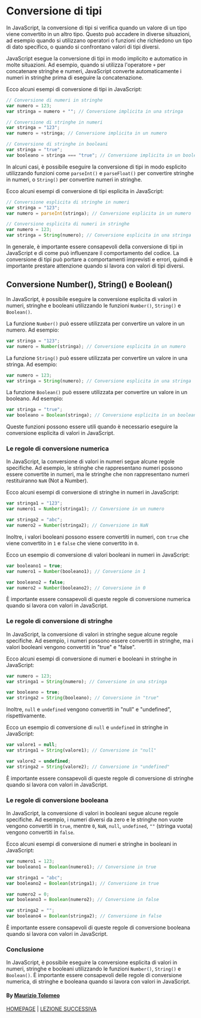 # Conversione di tipi

In JavaScript, la conversione di tipi si verifica quando un valore di un tipo viene convertito in un altro tipo. Questo può accadere in diverse situazioni, ad esempio quando si utilizzano operatori o funzioni che richiedono un tipo di dato specifico, o quando si confrontano valori di tipi diversi.

JavaScript esegue la conversione di tipi in modo implicito e automatico in molte situazioni. Ad esempio, quando si utilizza l'operatore `+` per concatenare stringhe e numeri, JavaScript converte automaticamente i numeri in stringhe prima di eseguire la concatenazione.

Ecco alcuni esempi di conversione di tipi in JavaScript:

```javascript
// Conversione di numeri in stringhe
var numero = 123;
var stringa = numero + ""; // Conversione implicita in una stringa

// Conversione di stringhe in numeri
var stringa = "123";
var numero = +stringa; // Conversione implicita in un numero

// Conversione di stringhe in booleani
var stringa = "true";
var booleano = stringa === "true"; // Conversione implicita in un booleano
```

In alcuni casi, è possibile eseguire la conversione di tipi in modo esplicito utilizzando funzioni come `parseInt()` e `parseFloat()` per convertire stringhe in numeri, o `String()` per convertire numeri in stringhe.

Ecco alcuni esempi di conversione di tipi esplicita in JavaScript:

```javascript
// Conversione esplicita di stringhe in numeri
var stringa = "123";
var numero = parseInt(stringa); // Conversione esplicita in un numero

// Conversione esplicita di numeri in stringhe
var numero = 123;
var stringa = String(numero); // Conversione esplicita in una stringa
```

In generale, è importante essere consapevoli della conversione di tipi in JavaScript e di come può influenzare il comportamento del codice. La conversione di tipi può portare a comportamenti imprevisti e errori, quindi è importante prestare attenzione quando si lavora con valori di tipi diversi.

## Conversione Number(), String() e Boolean()

In JavaScript, è possibile eseguire la conversione esplicita di valori in numeri, stringhe e booleani utilizzando le funzioni `Number()`, `String()` e `Boolean()`.

La funzione `Number()` può essere utilizzata per convertire un valore in un numero. Ad esempio:

```javascript
var stringa = "123";
var numero = Number(stringa); // Conversione esplicita in un numero
```

La funzione `String()` può essere utilizzata per convertire un valore in una stringa. Ad esempio:

```javascript
var numero = 123;
var stringa = String(numero); // Conversione esplicita in una stringa
```

La funzione `Boolean()` può essere utilizzata per convertire un valore in un booleano. Ad esempio:

```javascript
var stringa = "true";
var booleano = Boolean(stringa); // Conversione esplicita in un booleano
```

Queste funzioni possono essere utili quando è necessario eseguire la conversione esplicita di valori in JavaScript.

### Le regole di conversione numerica

In JavaScript, la conversione di valori in numeri segue alcune regole specifiche. Ad esempio, le stringhe che rappresentano numeri possono essere convertite in numeri, ma le stringhe che non rappresentano numeri restituiranno `NaN` (Not a Number).

Ecco alcuni esempi di conversione di stringhe in numeri in JavaScript:

```javascript
var stringa1 = "123";
var numero1 = Number(stringa1); // Conversione in un numero

var stringa2 = "abc";
var numero2 = Number(stringa2); // Conversione in NaN
```

Inoltre, i valori booleani possono essere convertiti in numeri, con `true` che viene convertito in `1` e `false` che viene convertito in `0`.

Ecco un esempio di conversione di valori booleani in numeri in JavaScript:

```javascript
var booleano1 = true;
var numero1 = Number(booleano1); // Conversione in 1

var booleano2 = false;
var numero2 = Number(booleano2); // Conversione in 0
```

È importante essere consapevoli di queste regole di conversione numerica quando si lavora con valori in JavaScript.

### Le regole di conversione di stringhe

In JavaScript, la conversione di valori in stringhe segue alcune regole specifiche. Ad esempio, i numeri possono essere convertiti in stringhe, ma i valori booleani vengono convertiti in "true" e "false".

Ecco alcuni esempi di conversione di numeri e booleani in stringhe in JavaScript:

```javascript
var numero = 123;
var stringa1 = String(numero); // Conversione in una stringa

var booleano = true;
var stringa2 = String(booleano); // Conversione in "true"
```

Inoltre, `null` e `undefined` vengono convertiti in "null" e "undefined", rispettivamente.

Ecco un esempio di conversione di `null` e `undefined` in stringhe in JavaScript:

```javascript
var valore1 = null;
var stringa1 = String(valore1); // Conversione in "null"

var valore2 = undefined;
var stringa2 = String(valore2); // Conversione in "undefined"
```

È importante essere consapevoli di queste regole di conversione di stringhe quando si lavora con valori in JavaScript.

### Le regole di conversione booleana

In JavaScript, la conversione di valori in booleani segue alcune regole specifiche. Ad esempio, i numeri diversi da zero e le stringhe non vuote vengono convertiti in `true`, mentre `0`, `NaN`, `null`, `undefined`, `""` (stringa vuota) vengono convertiti in `false`.

Ecco alcuni esempi di conversione di numeri e stringhe in booleani in JavaScript:

```javascript
var numero1 = 123;
var booleano1 = Boolean(numero1); // Conversione in true

var stringa1 = "abc";
var booleano2 = Boolean(stringa1); // Conversione in true

var numero2 = 0;
var booleano3 = Boolean(numero2); // Conversione in false

var stringa2 = "";
var booleano4 = Boolean(stringa2); // Conversione in false
```

È importante essere consapevoli di queste regole di conversione booleana quando si lavora con valori in JavaScript.

### Conclusione

In JavaScript, è possibile eseguire la conversione esplicita di valori in numeri, stringhe e booleani utilizzando le funzioni `Number()`, `String()` e `Boolean()`. È importante essere consapevoli delle regole di conversione numerica, di stringhe e booleana quando si lavora con valori in JavaScript.

#### By [Maurizio Tolomeo](https://github.com/moris88)

[HOMEPAGE](https://moris88.github.io/formazione-javascript/) | [LEZIONE SUCCESSIVA](https://moris88.github.io/formazione-javascript/lezioni/lezione8)
